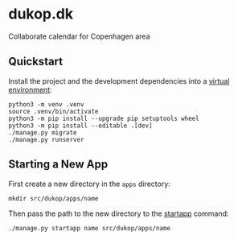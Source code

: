 # dukop.dk

Collaborate calendar for Copenhagen area

## Quickstart

Install the project and the development dependencies into a [virtual environment](https://docs.python.org/3.7/tutorial/venv.html):

```console
python3 -m venv .venv
source .venv/bin/activate
python3 -m pip install --upgrade pip setuptools wheel
python3 -m pip install --editable .[dev]
./manage.py migrate
./manage.py runserver
```

## Starting a New App

First create a new directory in the `apps` directory:

```console
mkdir src/dukop/apps/name
```

Then pass the path to the new directory to the [startapp](https://docs.djangoproject.com/en/2.1/ref/django-admin/#django-admin-startapp) command:

```console
./manage.py startapp name src/dukop/apps/name
```

